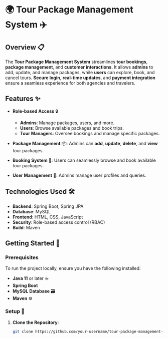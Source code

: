 # 🌍 **Tour Package Management System** ✈️

## Overview 📋

The **Tour Package Management System** streamlines **tour bookings**, **package management**, and **customer interactions**. It allows **admins** to add, update, and manage packages, while **users** can explore, book, and cancel tours. **Secure login**, **real-time updates**, and **payment integration** ensure a seamless experience for both agencies and travelers.

## Features ✨

- **Role-based Access** 🔒
  - **Admins**: Manage packages, users, and more.
  - **Users**: Browse available packages and book trips.
  - **Tour Managers**: Oversee bookings and manage specific packages.
  
- **Package Management** 📦: Admins can **add**, **update**, **delete**, and **view** tour packages.
- **Booking System** 🧳: Users can seamlessly browse and book available tour packages.
- **User Management** 👤: Admins manage user profiles and queries.

## Technologies Used 🛠️

- **Backend**: Spring Boot, Spring JPA
- **Database**: MySQL
- **Frontend**: HTML, CSS, JavaScript
- **Security**: Role-based access control (RBAC)
- **Build**: Maven

## Getting Started 🚀

### Prerequisites

To run the project locally, ensure you have the following installed:

- **Java 11** or later ☕
- **Spring Boot**
- **MySQL Database** 🗃️
- **Maven** ⚙️

### Setup 🔧

1. **Clone the Repository**:
   ```bash
   git clone https://github.com/your-username/tour-package-management-system.git
